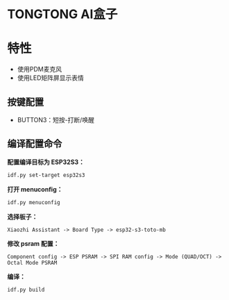 # TONGTONG AI盒子

# 特性
* 使用PDM麦克风
* 使用LED矩阵屏显示表情

## 按键配置
* BUTTON3：短按-打断/唤醒

## 编译配置命令

**配置编译目标为 ESP32S3：**

```bash
idf.py set-target esp32s3
```

**打开 menuconfig：**

```bash
idf.py menuconfig
```

**选择板子：**

```
Xiaozhi Assistant -> Board Type -> esp32-s3-toto-mb
```

**修改 psram 配置：**

```
Component config -> ESP PSRAM -> SPI RAM config -> Mode (QUAD/OCT) -> Octal Mode PSRAM
```

**编译：**

```bash
idf.py build
```